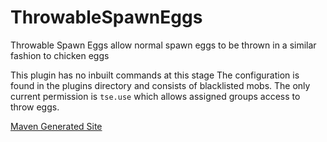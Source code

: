 ThrowableSpawnEggs
==================

Throwable Spawn Eggs allow normal spawn eggs to be
thrown in a similar fashion to chicken eggs

This plugin has no inbuilt commands at this stage
The configuration is found in the plugins directory and consists of blacklisted 
mobs.
The only current permission is `tse.use` which allows assigned groups access
to throw eggs.

[Maven Generated Site](http://addstarmc.github.io/ThrowableSpawnEggs)
